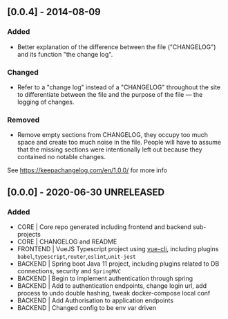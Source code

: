 
## [0.0.4] - 2014-08-09
### Added
- Better explanation of the difference between the file ("CHANGELOG")
and its function "the change log".

### Changed
- Refer to a "change log" instead of a "CHANGELOG" throughout the site
to differentiate between the file and the purpose of the file — the
logging of changes.

### Removed
- Remove empty sections from CHANGELOG, they occupy too much space and
create too much noise in the file. People will have to assume that the
missing sections were intentionally left out because they contained no
notable changes.

See https://keepachangelog.com/en/1.0.0/ for more info

## [0.0.0] - 2020-06-30 UNRELEASED
### Added
- CORE | Core repo generated including frontend and backend sub-projects
- CORE | CHANGELOG and README  
- FRONTEND | VueJS Typescript project using [vue-cli](https://cli.vuejs.org/), including plugins `babel`,`typescript`,`router`,`eslint`,`unit-jest`  
- BACKEND | Spring boot Java 11 project, including plugins related to DB connections, security and `SpringMVC`
- BACKEND | Begin to implement authentication through spring
- BACKEND | Add to authentication endpoints, change login url, add process to undo double hashing, tweak docker-compose local conf
- BACKEND | Add Authorisation to application endpoints
- BACKEND | Changed config to be env var driven